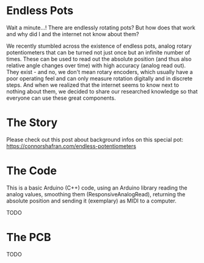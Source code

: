 # Endless Pots
Wait a minute...! There are endlessly rotating pots? But how does that work and why did I and the internet not know about them?

We recently stumbled across the existence of endless pots, analog rotary potentiometers that can be turned not just once but an infinite number of times. These can be used to read out the absolute position (and thus also relative angle changes over time) with high accuracy (analog read out).
They exist - and no, we don't mean rotary encoders, which usually have a poor operating feel and can only measure rotation digitally and in discrete steps. And when we realized that the internet seems to know next to nothing about them, we decided to share our researched knowledge so that everyone can use these great components.

# The Story
Please check out this post about background infos on this special pot:
https://connorshafran.com/endless-potentiometers

# The Code
This is a basic Arduino (C++) code, using an Arduino library reading the analog values, smoothing them (ResponsiveAnalogRead), returning the absolute position and sending it (exemplary) as MIDI to a computer.

TODO

# The PCB
TODO
